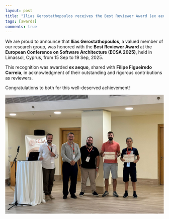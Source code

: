 ```yaml
---
layout: post
title: "Ilias Gerostathopoulos receives the Best Reviewer Award (ex aequo) at ECSA 2025"
tags: [awards]
comments: true
---
```


We are proud to announce that **Ilias Gerostathopoulos**, a valued member of our research group, was honored with the **Best Reviewer Award** at the **European Conference on Software Architecture (ECSA 2025)**, held in Limassol, Cyprus, from 15 Sep to 19 Sep, 2025.

This recognition was awarded **ex aequo**, shared with **Filipe Figueiredo Correia**, in acknowledgment of their outstanding and rigorous contributions as reviewers.  

Congratulations to both for this well-deserved achievement! 

![award picture](/files/posts/ilias-award-ecsa-2025.jpeg)
